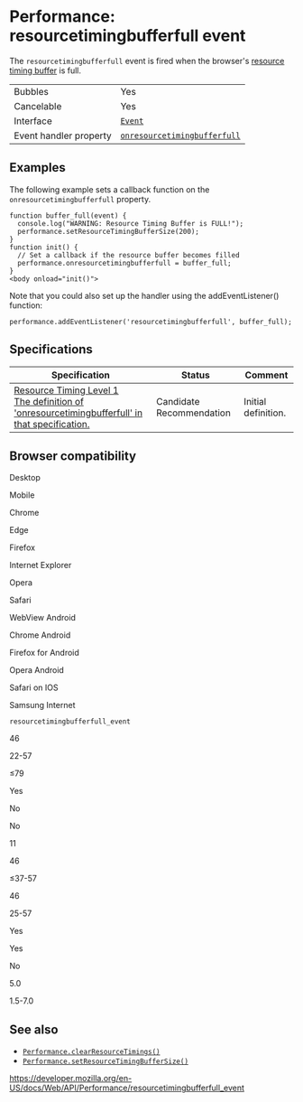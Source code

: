 Performance: resourcetimingbufferfull event
===========================================

The `resourcetimingbufferfull` event is fired when the browser's [resource timing buffer](setresourcetimingbuffersize) is full.

<table><tbody><tr class="odd"><td>Bubbles</td><td>Yes</td></tr><tr class="even"><td>Cancelable</td><td>Yes</td></tr><tr class="odd"><td>Interface</td><td><a href="../event"><code>Event</code></a></td></tr><tr class="even"><td>Event handler property</td><td><a href="onresourcetimingbufferfull"><code>onresourcetimingbufferfull</code></a></td></tr></tbody></table>

Examples
--------

The following example sets a callback function on the `onresourcetimingbufferfull` property.

    function buffer_full(event) {
      console.log("WARNING: Resource Timing Buffer is FULL!");
      performance.setResourceTimingBufferSize(200);
    }
    function init() {
      // Set a callback if the resource buffer becomes filled
      performance.onresourcetimingbufferfull = buffer_full;
    }
    <body onload="init()">

Note that you could also set up the handler using the addEventListener() function:

    performance.addEventListener('resourcetimingbufferfull', buffer_full);

Specifications
--------------

<table><thead><tr class="header"><th>Specification</th><th>Status</th><th>Comment</th></tr></thead><tbody><tr class="odd"><td><a href="https://www.w3.org/TR/resource-timing-1/#dom-performance-onresourcetimingbufferfull">Resource Timing Level 1<br />
<span class="small">The definition of 'onresourcetimingbufferfull' in that specification.</span></a></td><td><span class="spec-cr">Candidate Recommendation</span></td><td>Initial definition.</td></tr></tbody></table>

Browser compatibility
---------------------

Desktop

Mobile

Chrome

Edge

Firefox

Internet Explorer

Opera

Safari

WebView Android

Chrome Android

Firefox for Android

Opera Android

Safari on IOS

Samsung Internet

`resourcetimingbufferfull_event`

46

22-57

≤79

Yes

No

No

11

46

≤37-57

46

25-57

Yes

Yes

No

5.0

1.5-7.0

See also
--------

-   [`Performance.clearResourceTimings()`](clearresourcetimings)
-   [`Performance.setResourceTimingBufferSize()`](setresourcetimingbuffersize)

<a href="https://developer.mozilla.org/en-US/docs/Web/API/Performance/resourcetimingbufferfull_event" class="_attribution-link">https://developer.mozilla.org/en-US/docs/Web/API/Performance/resourcetimingbufferfull_event</a>
